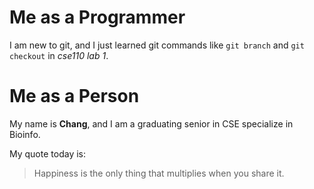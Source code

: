 # Me as a Programmer

I am new to git, and I just learned git commands like `git branch` and `git checkout` in *cse110 lab 1*.

# Me as a Person
My name is **Chang**, and I am a graduating senior in CSE specialize in Bioinfo.  

My quote today is: 
> Happiness is the only thing that multiplies when you share it.
> 
